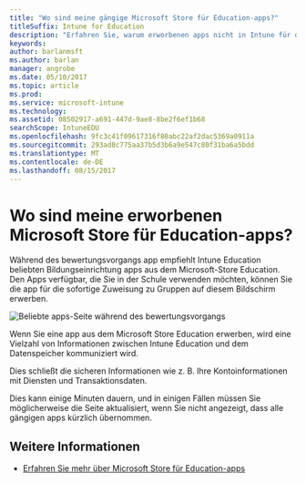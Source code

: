 ```yaml
---
title: "Wo sind meine gängige Microsoft Store für Education-apps?"
titleSuffix: Intune for Education
description: "Erfahren Sie, warum erworbenen apps nicht in Intune für die Bildung vorkommen."
keywords: 
author: barlanmsft
ms.author: barlan
manager: angrobe
ms.date: 05/10/2017
ms.topic: article
ms.prod: 
ms.service: microsoft-intune
ms.technology: 
ms.assetid: 08502917-a691-447d-9ae8-8be2f6ef1b68
searchScope: IntuneEDU
ms.openlocfilehash: 9fc3c41f09617316f80abc22af2dac5369a0911a
ms.sourcegitcommit: 293ad8c775aa37b5d3b6a9e547c80f31ba6a5bdd
ms.translationtype: MT
ms.contentlocale: de-DE
ms.lasthandoff: 08/15/2017
---
```

# <a name="where-are-my-acquired-microsoft-store-for-education-apps"></a>Wo sind meine erworbenen Microsoft Store für Education-apps?

Während des bewertungsvorgangs app empfiehlt Intune Education beliebten Bildungseinrichtung apps aus dem Microsoft-Store Education. Den Apps verfügbar, die Sie in der Schule verwenden möchten, können Sie die app für die sofortige Zuweisung zu Gruppen auf diesem Bildschirm erwerben.

  ![Beliebte apps-Seite während des bewertungsvorgangs](./media/apps-006-add-popular-apps.png)

Wenn Sie eine app aus dem Microsoft Store Education erwerben, wird eine Vielzahl von Informationen zwischen Intune Education und dem Datenspeicher kommuniziert wird.

Dies schließt die sicheren Informationen wie z. B. Ihre Kontoinformationen mit Diensten und Transaktionsdaten.

Dies kann einige Minuten dauern, und in einigen Fällen müssen Sie möglicherweise die Seite aktualisiert, wenn Sie nicht angezeigt, dass alle gängigen apps kürzlich übernommen.

## <a name="find-out-more"></a>Weitere Informationen

- [Erfahren Sie mehr über Microsoft Store für Education-apps](https://docs.microsoft.com/microsoft-store/find-and-acquire-apps-overview)
